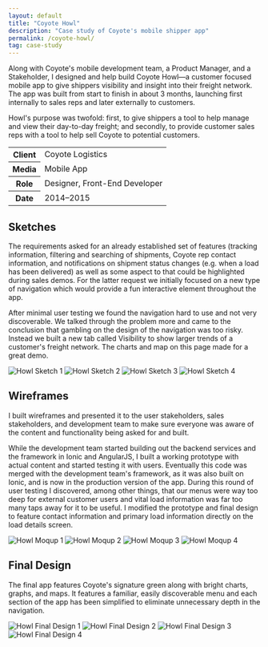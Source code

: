 ```yaml
---
layout: default
title: "Coyote Howl"
description: "Case study of Coyote's mobile shipper app"
permalink: /coyote-howl/
tag: case-study
---
```


<section class="grid grid-item-12/12">
	<div class="grid-item-12/12 grid-item-7/12@md">
		<p>Along with Coyote's mobile development team, a Product Manager, and a Stakeholder, I designed and help build Coyote Howl&mdash;a customer focused mobile app to give shippers visibility and insight into their freight network. The app was built from start to finish in about 3 months, launching first internally to sales reps and later externally to customers.</p>
		<p>Howl's purpose was twofold: first, to give shippers a tool to help manage and view their day-to-day freight; and secondly, to provide customer sales reps with a tool to help sell Coyote to potential customers.</p>
	</div>
	<aside class="project-meta grid-item-12/12 grid-item-5/12@md">
		<table>
			<tbody>
				<tr>
					<th>Client</th>
					<td>Coyote Logistics</td>
				</tr>
				<tr>
					<th>Media</th>
					<td>Mobile App</td>
				</tr>
				<tr>
					<th>Role</th>
					<td>Designer, Front-End Developer</td>
				</tr>
				<tr>
					<th>Date</th>
					<td>2014–2015</td>
				</tr>
			</tbody>
		</table>
	</aside>
</section>
<section class="grid grid-item-12/12">
	<div class="grid-item-12/12 grid-item-4/12@md">
		<h2 class="mb-3">Sketches</h2>
		<p>The requirements asked for an already established set of features (tracking information, filtering and searching of shipments, Coyote rep contact information, and notifications on shipment status changes (e.g. when a load has been delivered) as well as some aspect to that could be highlighted during sales demos. For the latter request we initially focused on a new type of navigation which would provide a fun interactive element throughout the app.</p>
		<p>After minimal user testing we found the navigation hard to use and not very discoverable. We talked through the problem more and came to the conclusion that gambling on the design of the navigation was too risky. Instead we built a new tab called Visibility to show larger trends of a customer's freight network. The charts and map on this page made for a great demo.</p>
	</div>
	<div class="grid-item-12/12 grid-item-8/12@md grid">
		<img class="grid-item-6/12" src="//jessetrippe-cdn-173419.appspot.com/portfolio/howl-sketch-1.jpg" alt="Howl Sketch 1">
		<img class="grid-item-6/12" src="//jessetrippe-cdn-173419.appspot.com/portfolio/howl-sketch-2.jpg" alt="Howl Sketch 2">
		<img class="grid-item-6/12" src="//jessetrippe-cdn-173419.appspot.com/portfolio/howl-sketch-3.jpg" alt="Howl Sketch 3">
		<img class="grid-item-6/12" src="//jessetrippe-cdn-173419.appspot.com/portfolio/howl-sketch-4.jpg" alt="Howl Sketch 4">
	</div>
</section>
<section class="grid grid-item-12/12">
	<div class="grid-item-12/12 grid-item-4/12@md">
		<h2 class="mb-3">Wireframes</h2>
		<p>I built wireframes and presented it to the user stakeholders, sales stakeholders, and development team to make sure everyone was aware of the content and functionality being asked for and built.</p>
		<p>While the development team started building out the backend services and the framework in Ionic and AngularJS, I built a working prototype with actual content and started testing it with users. Eventually this code was merged with the development team's framework, as it was also built on Ionic, and is now in the production version of the app. During this round of user testing I discovered, among other things, that our menus were way too deep for external customer users and vital load information was far too many taps away for it to be useful. I modified the prototype and final design to feature contact information and primary load information directly on the load details screen.</p>
	</div>
	<div class="grid-item-12/12 grid-item-8/12@md grid">
		<img class="grid-item-6/12" src="//jessetrippe-cdn-173419.appspot.com/portfolio/howl-moqup-1.png" alt="Howl Moqup 1">
		<img class="grid-item-6/12" src="//jessetrippe-cdn-173419.appspot.com/portfolio/howl-moqup-2.png" alt="Howl Moqup 2">
		<img class="grid-item-6/12" src="//jessetrippe-cdn-173419.appspot.com/portfolio/howl-moqup-3.png" alt="Howl Moqup 3">
		<img class="grid-item-6/12" src="//jessetrippe-cdn-173419.appspot.com/portfolio/howl-moqup-4.png" alt="Howl Moqup 4">
	</div>
</section>
<section class="grid grid-item-12/12">
	<div class="grid-item-12/12 grid-item-4/12@md">
		<h2 class="mb-3">Final Design</h2>
		<p>The final app features Coyote's signature green along with bright charts, graphs, and maps. It features a familiar, easily discoverable menu and each section of the app has been simplified to eliminate unnecessary depth in the navigation.</p>
	</div>
	<div class="grid-item-12/12 grid-item-8/12@md grid">
		<img class="grid-item-6/12" src="//jessetrippe-cdn-173419.appspot.com/portfolio/howl-1.png" alt="Howl Final Design 1">
		<img class="grid-item-6/12" src="//jessetrippe-cdn-173419.appspot.com/portfolio/howl-2.png" alt="Howl Final Design 2">
		<img class="grid-item-6/12" src="//jessetrippe-cdn-173419.appspot.com/portfolio/howl-3.png" alt="Howl Final Design 3">
		<img class="grid-item-6/12" src="//jessetrippe-cdn-173419.appspot.com/portfolio/howl-4.png" alt="Howl Final Design 4">
	</div>
</section>
